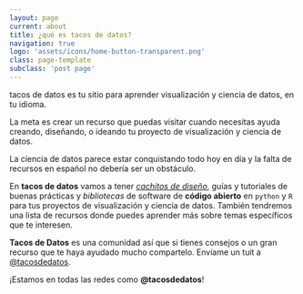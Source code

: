 ```yaml
---
layout: page
current: about
title: ¿qué es tacos de datos?
navigation: true
logo: 'assets/icons/home-button-transparent.png'
class: page-template
subclass: 'post page'
---
```


tacos de datos es tu sitio para aprender visualización y ciencia de datos, en tu idioma.

La meta es crear un recurso que puedas visitar cuando necesitas ayuda creando, diseñando, o ideando tu proyecto de visualización y ciencia de datos.

La ciencia de datos parece estar conquistando todo hoy en día y la falta de recursos en español no debería ser un obstáculo.

En **tacos de datos** vamos a tener [*cachitos de diseño*](https://tacosdedatos.com/tag/cachitos/), guías y tutoriales de buenas prácticas y *bibliotecas* de software de **código abierto** en `python` y `R` para tus proyectos de visualización y ciencia de datos. También tendremos una lista de recursos donde puedes aprender más sobre temas específicos que te interesen.

**Tacos de Datos** es una comunidad así que si tienes consejos o un gran recurso que te haya ayudado mucho compartelo. Envíame un tuit a [@tacosdedatos](https://twitter.com/tacosdedatos).

¡Estamos en todas las redes como **@tacosdedatos**!
